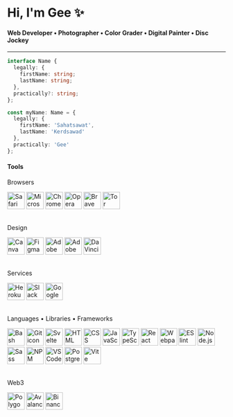 # Hi, I'm Gee ✨

#### Web Developer • Photographer • Color Grader • Digital Painter • Disc Jockey

---

```TypeScript
interface Name {
  legally: {
    firstName: string;
    lastName: string;
  },
  practically?: string;
};

const myName: Name = {
  legally: {
    firstName: 'Sahatsawat',
    lastName: 'Kerdsawad'
  },
  practically: 'Gee'
};
```

#### Tools

Browsers
<div>
  <img title="Safari" alt="Safari browser icon"
  height="40" width="40" 
  src="https://cdn.jsdelivr.net/gh/devicons/devicon/icons/safari/safari-original.svg" />
  <img title="Edge" alt="Microsoft Edge browser icon"
  height="40" width="40"
  src="https://www.svgrepo.com/show/378791/edge.svg" />
  <img title="Chrome" alt="Chrome browser icon"
  height="40" width="40" 
  src="https://cdn.jsdelivr.net/gh/devicons/devicon/icons/chrome/chrome-original.svg" />
  <img title="Opera" alt="Opera browser icon"
  height="40" width="40"
  src="https://cdn.jsdelivr.net/gh/devicons/devicon/icons/opera/opera-original.svg" />
  <img title="Brave" alt="Brave browser icon"
  height="40" width="40"
  src="https://www.svgrepo.com/show/378778/brave.svg" />
  <img title="Tor" alt="Tor browser icon"
  height="40" width="40"
  src="https://upload.wikimedia.org/wikipedia/commons/c/c9/Tor_Browser_icon.svg" />
</div>

<br>

Design
<div>
  <img title="Canva" alt="Canva icon"
  height="40" width="40" 
  src="https://cdn.jsdelivr.net/gh/devicons/devicon/icons/canva/canva-original.svg" />
  <img title="Figma" alt="Figma icon"
  height="40" width="40" 
  src="https://cdn.jsdelivr.net/gh/devicons/devicon/icons/figma/figma-original.svg" />
  <img title="Adobe Lightroom Classic" alt="Adobe Lightroom Classic icon"
  height="40" width="40" 
  src="https://upload.wikimedia.org/wikipedia/commons/5/56/Adobe_Photoshop_Lightroom_Classic_CC_icon.svg" />
  <img title="Adobe Lightroom" alt="Adobe Lightroom icon"
  height="40" width="40" 
  src="https://upload.wikimedia.org/wikipedia/commons/b/b6/Adobe_Photoshop_Lightroom_CC_logo.svg" />
  <img title="DaVinci Resolve" alt="DaVinci Resolve icon"
  height="40" width="40" 
  src="https://upload.wikimedia.org/wikipedia/commons/9/90/DaVinci_Resolve_17_logo.svg" />
</div>

<br>

Services
<div>
  <img title="Heroku" alt="Heroku icon"
  height="40" width="40" 
  src="https://cdn.jsdelivr.net/gh/devicons/devicon/icons/heroku/heroku-plain.svg" />
  <img title="Slack" alt="Slack icon"
  height="40" width="40"
  src="https://cdn.jsdelivr.net/gh/devicons/devicon/icons/slack/slack-original.svg" />
  <img title="Google Cloud" alt="Google Cloud icon"
  height="40" width="40"
  src="https://cdn.jsdelivr.net/gh/devicons/devicon/icons/googlecloud/googlecloud-original.svg" />         
</div>

<br>

Languages • Libraries • Frameworks
<div>
  <img title="Bash" alt="Bash icon"
  height="40" width="40" 
  src="https://cdn.jsdelivr.net/gh/devicons/devicon/icons/bash/bash-original.svg" />
  <img title="Git" alt="Git icon"
  height="40" width="40" 
  src="https://cdn.jsdelivr.net/gh/devicons/devicon/icons/git/git-original.svg" />
  <img title="Svelte" alt="Svelte icon"
  height="40" width="40"
  src="https://cdn.jsdelivr.net/gh/devicons/devicon/icons/svelte/svelte-original.svg" />
  <img title="HTML" alt="HTML icon"
  height="40" width="40" 
  src="https://cdn.jsdelivr.net/gh/devicons/devicon/icons/html5/html5-plain.svg" />
  <img title="CSS" alt="CSS icon"
  height="40" width="40" 
  src="https://cdn.jsdelivr.net/gh/devicons/devicon/icons/css3/css3-plain.svg" />
  <img title="JavaScript" alt="JavaScript icon"
  height="40" width="40" 
  src="https://cdn.jsdelivr.net/gh/devicons/devicon/icons/javascript/javascript-plain.svg" />
  <img title="TypeScript" alt="TypeScript icon"
  height="40" width="40"
  src="https://cdn.jsdelivr.net/gh/devicons/devicon/icons/typescript/typescript-plain.svg" />
  <img title="React" alt="React icon"
  height="40" width="40" 
  src="https://cdn.jsdelivr.net/gh/devicons/devicon/icons/react/react-original.svg" />
  <img title="Webpack" alt="Webpack icon"
  height="40" width="40"
  src="https://cdn.jsdelivr.net/gh/devicons/devicon/icons/webpack/webpack-original.svg" />
  <img title="ESlint" alt="ESlint icon"
  height="40" width="40"
  src="https://cdn.jsdelivr.net/gh/devicons/devicon/icons/eslint/eslint-original.svg" />
  <img title="Node.js" alt="Node.js icon"
  height="40" width="40" 
  src="https://cdn.jsdelivr.net/gh/devicons/devicon/icons/nodejs/nodejs-original.svg" />
  <img title="Sass" alt="Sass icon"
  height="40" width="40"
  src="https://cdn.jsdelivr.net/gh/devicons/devicon/icons/sass/sass-original.svg" />
  <img title="NPM" alt="NPM icon"
  height="40" width="40" 
  src="https://cdn.jsdelivr.net/gh/devicons/devicon/icons/npm/npm-original-wordmark.svg" />
  <img title="VSCode" alt="VSCode icon"
  height="40" width="40"
  src="https://cdn.jsdelivr.net/gh/devicons/devicon/icons/vscode/vscode-original.svg" />
  <img title="Postgresql" alt="Postgresql icon"
  height="40" width="40"
  src="https://cdn.jsdelivr.net/gh/devicons/devicon/icons/postgresql/postgresql-original.svg" />
  <img title="Vite" alt="Vite icon"
  height="40" width="40"
  src="https://api-frameworks.vercel.sh/framework-logos/vite.svg" />
          
</div>

<br>

Web3
<div>
  <img title="Matic" alt="Polygon icon"
  height="40" width="40"
  src="https://cdn.jsdelivr.net/gh/devicons/devicon/icons/polygon/polygon-original.svg" />
  <img title="Avax" alt="Avalanche icon"
  height="40" width="40"
  src="https://cryptologos.cc/logos/avalanche-avax-logo.svg?v=024" />
  <img title="BNB" alt="Binance coin icon"
  height="40" width="40"
  src="https://cryptologos.cc/logos/bnb-bnb-logo.svg?v=024" />
</div>